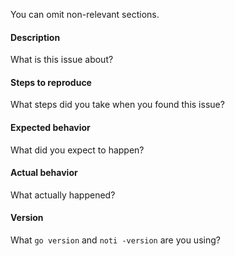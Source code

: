 You can omit non-relevant sections.

#### Description
What is this issue about?

#### Steps to reproduce
What steps did you take when you found this issue?

#### Expected behavior
What did you expect to happen?

#### Actual behavior
What actually happened?

#### Version
What `go version` and `noti -version` are you using?

